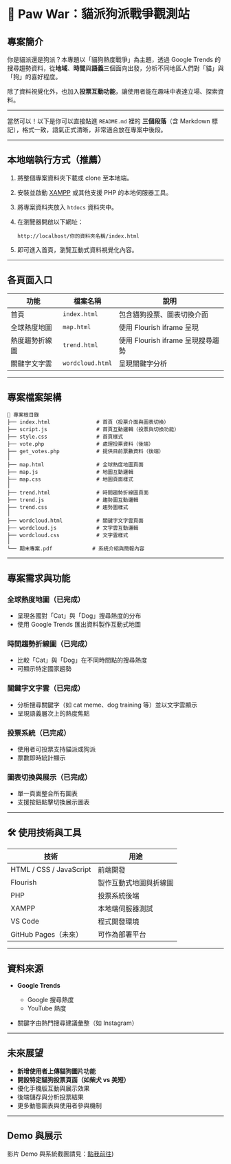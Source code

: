 # 🐾 Paw War：貓派狗派戰爭觀測站

## 專案簡介

你是貓派還是狗派？本專題以「貓狗熱度戰爭」為主題，透過 Google Trends 的搜尋趨勢資料，從**地域**、**時間**與**語義**三個面向出發，分析不同地區人們對「貓」與「狗」的喜好程度。

除了資料視覺化外，也加入**投票互動功能**，讓使用者能在趣味中表達立場、探索資料。

---
當然可以！以下是你可以直接貼進 `README.md` 裡的 **三個段落**（含 Markdown 標記），格式一致，語氣正式清晰，非常適合放在專案中後段。

---

##  本地端執行方式（推薦）

1. 將整個專案資料夾下載或 clone 至本地端。
2. 安裝並啟動 [XAMPP](https://www.apachefriends.org/index.html) 或其他支援 PHP 的本地伺服器工具。
3. 將專案資料夾放入 `htdocs` 資料夾中。
5. 在瀏覽器開啟以下網址：

   ```
   http://localhost/你的資料夾名稱/index.html
   ```
6. 即可進入首頁，瀏覽互動式資料視覺化內容。

---

##  各頁面入口

| 功能         | 檔案名稱             | 說明                    |
| ---------- | ---------------- | --------------------- |
|  首頁      | `index.html`     | 包含貓狗投票、圖表切換介面         |
|  全球熱度地圖  | `map.html`       | 使用 Flourish iframe 呈現 |
|  熱度趨勢折線圖 | `trend.html`     | 使用 Flourish iframe 呈現搜尋趨勢    |
|  關鍵字文字雲  | `wordcloud.html` | 呈現關鍵字分析   |

---

##  專案檔案架構

```
📁 專案根目錄
├── index.html               # 首頁（投票介面與圖表切換）
├── script.js                # 首頁互動邏輯（投票與切換功能）
├── style.css                # 首頁樣式
├── vote.php                 # 處理投票資料（後端）
├── get_votes.php            # 提供目前票數資料（後端）
│
├── map.html                 # 全球熱度地圖頁面
├── map.js                   # 地圖互動邏輯
├── map.css                  # 地圖頁面樣式
│
├── trend.html               # 時間趨勢折線圖頁面
├── trend.js                 # 趨勢圖互動邏輯
├── trend.css                # 趨勢圖樣式
│
├── wordcloud.html           # 關鍵字文字雲頁面
├── wordcloud.js             # 文字雲互動邏輯
├── wordcloud.css            # 文字雲樣式
│
└── 期末專案.pdf             # 系統介紹與簡報內容
```

---

## 專案需求與功能

###  全球熱度地圖（已完成）

* 呈現各國對「Cat」與「Dog」搜尋熱度的分布
* 使用 Google Trends 匯出資料製作互動式地圖

###  時間趨勢折線圖（已完成）

* 比較「Cat」與「Dog」在不同時間點的搜尋熱度
* 可顯示特定國家趨勢

###  關鍵字文字雲（已完成）

* 分析搜尋關鍵字（如 cat meme、dog training 等）並以文字雲顯示
* 呈現語義層次上的熱度焦點

###  投票系統（已完成）

* 使用者可投票支持貓派或狗派
* 票數即時統計顯示

###  圖表切換與展示（已完成）

* 單一頁面整合所有圖表
* 支援按鈕點擊切換展示圖表

---

## 🛠️ 使用技術與工具

| 技術                      | 用途          |
| ----------------------- | ----------- |
| HTML / CSS / JavaScript | 前端開發        |
| Flourish                | 製作互動式地圖與折線圖 |
| PHP                     | 投票系統後端 |
| XAMPP                   | 本地端伺服器測試    |
| VS Code                 | 程式開發環境      |
| GitHub Pages（未來）        | 可作為部署平台     |

---

##  資料來源

* **Google Trends**

  * Google 搜尋熱度
  * YouTube 熱度
* 關鍵字由熱門搜尋建議彙整（如 Instagram）

---

##  未來展望

*  **新增使用者上傳貓狗圖片功能**
*  **開設特定貓狗投票頁面（如柴犬 vs 美短）**
*  優化手機版互動與展示效果
*  後端儲存與分析投票結果
*  更多動態圖表與使用者參與機制

---

##  Demo 與展示

影片 Demo 與系統截圖請見：[點我前往](https://www.canva.com/design/DAGmxE2G1qY/bqAA8mcT-gMmMCZSmYy-eA/edit?utm_content=DAGmxE2G1qY&utm_campaign=designshare&utm_medium=link2&utm_source=sharebutton))
